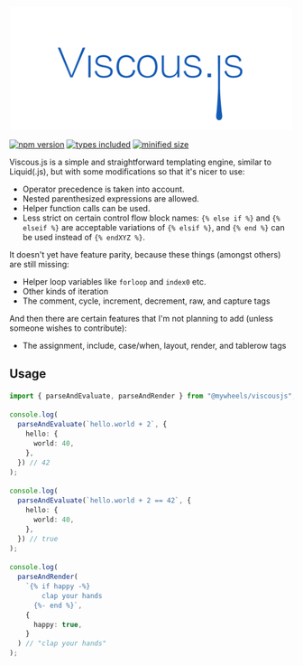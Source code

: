 <div align="center">
  <img alt="Viscous.js" width="500" src="./viscousjs.svg" />
</div>

[![npm version](https://badgen.net/npm/v/@mywheels/viscousjs)](https://www.npmjs.com/package/@mywheels/viscousjs) [![types included](https://badgen.net/npm/types/@mywheels/viscousjs)](https://github.com/mywheels/viscousjs) [![minified size](https://badgen.net/bundlephobia/min/@mywheels/viscousjs)](https://bundlephobia.com/result?p=@mywheels/viscousjs)

Viscous.js is a simple and straightforward templating engine, similar to Liquid(.js), but with some modifications so that it's nicer to use:

- Operator precedence is taken into account.
- Nested parenthesized expressions are allowed.
- Helper function calls can be used.
- Less strict on certain control flow block names: `{% else if %}` and `{% elseif %}` are acceptable variations of `{% elsif %}`, and `{% end %}` can be used instead of `{% endXYZ %}`.

It doesn't yet have feature parity, because these things (amongst others) are still missing:

- Helper loop variables like `forloop` and `index0` etc.
- Other kinds of iteration
- The comment, cycle, increment, decrement, raw, and capture tags

And then there are certain features that I'm not planning to add (unless someone wishes to contribute):

- The assignment, include, case/when, layout, render, and tablerow tags

## Usage

```ts
import { parseAndEvaluate, parseAndRender } from "@mywheels/viscousjs";

console.log(
  parseAndEvaluate(`hello.world + 2`, {
    hello: {
      world: 40,
    },
  }) // 42
);

console.log(
  parseAndEvaluate(`hello.world + 2 == 42`, {
    hello: {
      world: 40,
    },
  }) // true
);

console.log(
  parseAndRender(
    `{% if happy -%}
        clap your hands
      {%- end %}`,
    {
      happy: true,
    }
  ) // "clap your hands"
);
```
